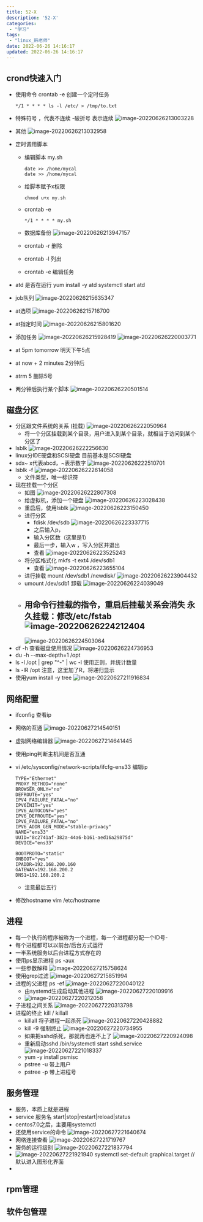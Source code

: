 ```yaml
---
title: 52-X
description: '52-X'
categories:
 - "学习"
tags: 
 - "linux_韩老师"
date: 2022-06-26 14:16:17
updated: 2022-06-26 14:16:17
---
```


## crond快速入门

- 使用命令
  crontab -e 创建一个定时任务

  ```shell
  */1 * * * * ls -l /etc/ > /tmp/to.txt
  ```

- 特殊符号
  ，代表不连续
  -破折号 表示连续
  ![image-20220626213003228](https://raw.githubusercontent.com/lwmfjc/lwmfjc.github.io.resource/main/img/image-20220626213003228.png)

- 其他
  ![image-20220626213032958](https://raw.githubusercontent.com/lwmfjc/lwmfjc.github.io.resource/main/img/image-20220626213032958.png)

- 定时调用脚本

  - 编辑脚本
    my.sh

    ```shell
    date >> /home/mycal
    date >> /home/mycal
    ```

  - 给脚本赋予x权限

    ```shell
    chmod u+x my.sh
    ```

  - crontab -e

    ```shell
    */1 * * * * my.sh
    ```

  - 数据库备份
    ![image-20220626213947157](https://raw.githubusercontent.com/lwmfjc/lwmfjc.github.io.resource/main/img/image-20220626213947157.png)

  - crontab -r 删除

  - crontab -l 列出

  - crontab -e 编辑任务

- atd 是否在运行
  yum install -y atd 
  systemctl start atd

- job队列
  ![image-20220626215635347](https://raw.githubusercontent.com/lwmfjc/lwmfjc.github.io.resource/main/img/image-20220626215635347.png)

- at选项
  ![image-20220626215716700](https://raw.githubusercontent.com/lwmfjc/lwmfjc.github.io.resource/main/img/image-20220626215716700.png)

- at指定时间
  ![image-20220626215801620](https://raw.githubusercontent.com/lwmfjc/lwmfjc.github.io.resource/main/img/image-20220626215801620.png)

- 添加任务
  ![image-20220626215928419](https://raw.githubusercontent.com/lwmfjc/lwmfjc.github.io.resource/main/img/image-20220626215928419.png)
  ![image-20220626220003771](https://raw.githubusercontent.com/lwmfjc/lwmfjc.github.io.resource/main/img/image-20220626220003771.png)

- at 5pm tomorrow 明天下午5点

- at now + 2 minutes 2分钟后

- atrm 5 删除5号

- 两分钟后执行某个脚本
  ![image-20220626220501514](https://raw.githubusercontent.com/lwmfjc/lwmfjc.github.io.resource/main/img/image-20220626220501514.png)

## 磁盘分区

- 分区跟文件系统的关系
  (挂载)
  ![image-20220626222050964](https://raw.githubusercontent.com/lwmfjc/lwmfjc.github.io.resource/main/img/image-20220626222050964.png)
  - 将一个分区挂载到某个目录，用户进入到某个目录，就相当于访问到某个分区了
- lsblk
  ![image-20220626222256630](https://raw.githubusercontent.com/lwmfjc/lwmfjc.github.io.resource/main/img/image-20220626222256630.png)
- linux分IDE硬盘和SCSI硬盘
  目前基本是SCSI硬盘
- sdx~  x代表abcd，~表示数字
  ![image-20220626222510701](https://raw.githubusercontent.com/lwmfjc/lwmfjc.github.io.resource/main/img/image-20220626222510701.png)
- lsblk -f 
  ![image-20220626222614058](https://raw.githubusercontent.com/lwmfjc/lwmfjc.github.io.resource/main/img/image-20220626222614058.png)
  - 文件类型，唯一标识符
- 现在挂载一个分区
  - 如图
    ![image-20220626222807308](https://raw.githubusercontent.com/lwmfjc/lwmfjc.github.io.resource/main/img/image-20220626222807308.png)
  - 给虚拟机，添加一个硬盘
    ![image-20220626223028438](https://raw.githubusercontent.com/lwmfjc/lwmfjc.github.io.resource/main/img/image-20220626223028438.png)
  - 重启后，使用lsblk
    ![image-20220626223150450](https://raw.githubusercontent.com/lwmfjc/lwmfjc.github.io.resource/main/img/image-20220626223150450.png)
  - 进行分区
    - fdisk /dev/sdb 
      ![image-20220626223337715](https://raw.githubusercontent.com/lwmfjc/lwmfjc.github.io.resource/main/img/image-20220626223337715.png)
    - 之后输入p，
    - 输入分区数（这里是1）
    - 最后一步，输入w ，写入分区并退出
    - 查看
      ![image-20220626223525243](https://raw.githubusercontent.com/lwmfjc/lwmfjc.github.io.resource/main/img/image-20220626223525243.png)
  - 将分区格式化
     mkfs -t ext4 /dev/sdb1
    - 查看
      ![image-20220626223655104](https://raw.githubusercontent.com/lwmfjc/lwmfjc.github.io.resource/main/img/image-20220626223655104.png)
  - 进行挂载
    mount  /dev/sdb1 /newdisk/
    ![image-20220626223904432](https://raw.githubusercontent.com/lwmfjc/lwmfjc.github.io.resource/main/img/image-20220626223904432.png)
  - umount /dev/sdb1
    卸载
    ![image-20220626224039049](https://raw.githubusercontent.com/lwmfjc/lwmfjc.github.io.resource/main/img/image-20220626224039049.png)
  - 用命令行挂载的指令，重启后挂载关系会消失
    永久挂载：修改/etc/fstab 
    ![image-20220626224212404](https://raw.githubusercontent.com/lwmfjc/lwmfjc.github.io.resource/main/img/image-20220626224212404.png)
    - 
      ![image-20220626224503064](https://raw.githubusercontent.com/lwmfjc/lwmfjc.github.io.resource/main/img/image-20220626224503064.png)
- df -h 查看磁盘使用情况
  ![image-20220626224736953](https://raw.githubusercontent.com/lwmfjc/lwmfjc.github.io.resource/main/img/image-20220626224736953.png)
- du -h --max-depth=1 /opt 
- ls -l /opt | grep "^-" | wc -l  使用正则，并统计数量
- ls -lR /opt  注意，这里加了R，将递归显示
- 使用yum install -y tree
  ![image-20220627211916834](https://raw.githubusercontent.com/lwmfjc/lwmfjc.github.io.resource/main/img/image-20220627211916834.png)

## 网络配置

- ifconfig 查看ip

- 网络的互通
  ![image-20220627214540151](https://raw.githubusercontent.com/lwmfjc/lwmfjc.github.io.resource/main/img/image-20220627214540151.png)

- 虚拟网络编辑器
  ![image-20220627214641445](https://raw.githubusercontent.com/lwmfjc/lwmfjc.github.io.resource/main/img/image-20220627214641445.png)

- 使用ping判断主机间是否互通

- vi /etc/sysconfig/network-scripts/ifcfg-ens33 编辑ip

  ```shell
  TYPE="Ethernet"
  PROXY_METHOD="none"
  BROWSER_ONLY="no"
  DEFROUTE="yes"
  IPV4_FAILURE_FATAL="no"
  IPV6INIT="yes"
  IPV6_AUTOCONF="yes"
  IPV6_DEFROUTE="yes"
  IPV6_FAILURE_FATAL="no"
  IPV6_ADDR_GEN_MODE="stable-privacy"
  NAME="ens33"
  UUID="8c2741af-382a-44a6-b161-aed16a29875d"
  DEVICE="ens33"
  
  BOOTPROTO="static"
  ONBOOT="yes"
  IPADDR=192.168.200.160
  GATEWAY=192.168.200.2
  DNS1=192.168.200.2
  ```

  - 注意最后五行

- 修改hostname
  vim /etc/hostname

  

## 进程

- 每一个执行的程序被称为一个进程，每一个进程都分配一个ID号-
- 每个进程都可以以前台/后台方式运行
- 一半系统服务以后台进程方式存在的
- 使用ps显示进程
  ps -aux
- 一些参数解释
  ![image-20220627215758624](https://raw.githubusercontent.com/lwmfjc/lwmfjc.github.io.resource/main/img/image-20220627215758624.png)
- 使用grep过滤
  ![image-20220627215851994](https://raw.githubusercontent.com/lwmfjc/lwmfjc.github.io.resource/main/img/image-20220627215851994.png)
- 进程的父进程
  ps -ef 
  ![image-20220627220040122](https://raw.githubusercontent.com/lwmfjc/lwmfjc.github.io.resource/main/img/image-20220627220040122.png)
  - 由systemd生成启动其他进程
    ![image-20220627220109916](https://raw.githubusercontent.com/lwmfjc/lwmfjc.github.io.resource/main/img/image-20220627220109916.png)
  - 
    ![image-20220627220212058](https://raw.githubusercontent.com/lwmfjc/lwmfjc.github.io.resource/main/img/image-20220627220212058.png)
- 子进程之间关系
  ![image-20220627220313798](https://raw.githubusercontent.com/lwmfjc/lwmfjc.github.io.resource/main/img/image-20220627220313798.png)
- 进程的终止
  kill / killall
  - killall 将子进程一起杀死
    ![image-20220627220428882](https://raw.githubusercontent.com/lwmfjc/lwmfjc.github.io.resource/main/img/image-20220627220428882.png)
  - kill -9 强制终止
    ![image-20220627220734955](https://raw.githubusercontent.com/lwmfjc/lwmfjc.github.io.resource/main/img/image-20220627220734955.png)
  - 如果把sshd杀死，那就再也连不上了
    ![image-20220627220924098](https://raw.githubusercontent.com/lwmfjc/lwmfjc.github.io.resource/main/img/image-20220627220924098.png)
  - 重新启动sshd
    /bin/systemctl start sshd.service
    ![image-20220627221018337](https://raw.githubusercontent.com/lwmfjc/lwmfjc.github.io.resource/main/img/image-20220627221018337.png)
  - yum -y install psmisc
  - pstree -u 带上用户
  - pstree -p 带上进程号

## 服务管理

- 服务，本质上就是进程
- service 服务名 start|stop|restart|reload|status 
- centos7.0之后，主要用systemctl 
- 还使用service的命令
  ![image-20220627221640674](https://raw.githubusercontent.com/lwmfjc/lwmfjc.github.io.resource/main/img/image-20220627221640674.png)
- 网络连接查看
  ![image-20220627221719767](https://raw.githubusercontent.com/lwmfjc/lwmfjc.github.io.resource/main/img/image-20220627221719767.png)
- 服务的运行级别
  ![image-20220627221837794](https://raw.githubusercontent.com/lwmfjc/lwmfjc.github.io.resource/main/img/image-20220627221837794.png)
- ![image-20220627221921940](https://raw.githubusercontent.com/lwmfjc/lwmfjc.github.io.resource/main/img/image-20220627221921940.png)
  systemctl set-default graphical.target //默认进入图形化界面
- 

## rpm管理

## 软件包管理



